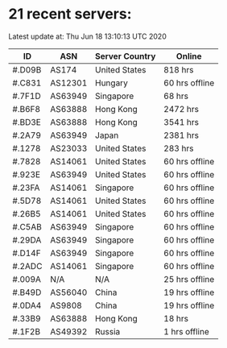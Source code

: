 # 21 recent servers:

Latest update at: Thu Jun 18 13:10:13 UTC 2020

| ID | ASN | Server Country | Online |
| -- | --- | -------------- | ------ |
| #.D09B | AS174 | United States | 818 hrs |
| #.C831 | AS12301 | Hungary | 60 hrs offline |
| #.7F1D | AS63949 | Singapore | 68 hrs |
| #.B6F8 | AS63888 | Hong Kong | 2472 hrs |
| #.BD3E | AS63888 | Hong Kong | 3541 hrs |
| #.2A79 | AS63949 | Japan | 2381 hrs |
| #.1278 | AS23033 | United States | 283 hrs |
| #.7828 | AS14061 | United States | 60 hrs offline |
| #.923E | AS63949 | United States | 60 hrs offline |
| #.23FA | AS14061 | Singapore | 60 hrs offline |
| #.5D78 | AS14061 | United States | 60 hrs offline |
| #.26B5 | AS14061 | United States | 60 hrs offline |
| #.C5AB | AS63949 | Singapore | 60 hrs offline |
| #.29DA | AS63949 | Singapore | 60 hrs offline |
| #.D14F | AS63949 | Singapore | 60 hrs offline |
| #.2ADC | AS14061 | Singapore | 60 hrs offline |
| #.009A | N/A | N/A | 25 hrs offline |
| #.B49D | AS56040 | China | 19 hrs offline |
| #.0DA4 | AS9808 | China | 19 hrs offline |
| #.33B9 | AS63888 | Hong Kong | 18 hrs |
| #.1F2B | AS49392 | Russia | 1 hrs offline |

